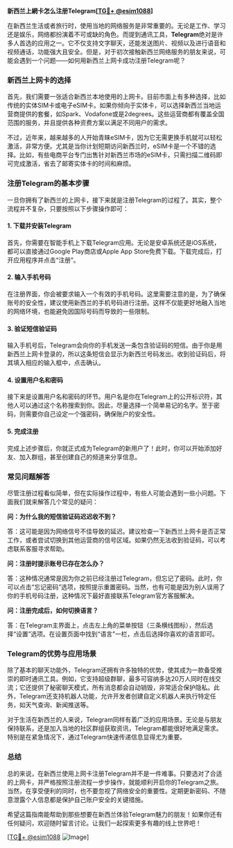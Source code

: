 **新西兰上網卡怎么注册Telegram[[TG💪+ @esim1088](https://t.me/s/esim1088)]**

在新西兰生活或者旅行时，使用当地的网络服务是非常重要的。无论是工作、学习还是娱乐，网络都扮演着不可或缺的角色。而提到通讯工具，**Telegram**绝对是许多人首选的应用之一。它不仅支持文字聊天，还能发送图片、视频以及进行语音和视频通话，功能强大且安全。但是，对于初次接触新西兰网络服务的朋友来说，可能会遇到一个问题——如何用新西兰上网卡成功注册Telegram呢？

### 新西兰上网卡的选择

首先，我们需要一张适合新西兰本地使用的上网卡。目前市面上有多种选择，比如传统的实体SIM卡或电子eSIM卡。如果你倾向于实体卡，可以选择新西兰当地运营商提供的套餐，如Spark、Vodafone或是2degrees。这些运营商都有覆盖全国范围的服务，并且提供各种资费方案以满足不同用户的需求。

不过，近年来，越来越多的人开始青睐eSIM卡，因为它无需更换手机就可以轻松激活，非常方便。尤其是当你计划短期访问新西兰时，eSIM卡是一个不错的选择。比如，有些电商平台专门出售针对新西兰市场的eSIM卡，只需扫描二维码即可完成激活，省去了邮寄实体卡的时间和麻烦。

### 注册Telegram的基本步骤

一旦你拥有了新西兰的上网卡，接下来就是注册Telegram的过程了。其实，整个流程并不复杂，只要按照以下步骤操作即可：

#### 1. 下载并安装Telegram

首先，你需要在智能手机上下载Telegram应用。无论是安卓系统还是iOS系统，都可以直接通过Google Play商店或Apple App Store免费下载。下载完成后，打开应用程序并点击“注册”。

#### 2. 输入手机号码

在注册界面，你会被要求输入一个有效的手机号码。这里需要注意的是，为了确保账号的安全性，建议使用新西兰的手机号码进行注册。这样不仅能更好地融入当地的网络环境，也能避免因国际号码而导致的一些限制。

#### 3. 验证短信验证码

输入手机号后，Telegram会向你的手机发送一条包含验证码的短信。由于你是用新西兰上网卡登录的，所以这条短信会显示为新西兰号码发出。收到验证码后，将其填入相应的输入框中，点击确认。

#### 4. 设置用户名和密码

接下来是设置用户名和密码的环节。用户名是你在Telegram上的公开标识符，其他人可以通过这个名称搜索到你。因此，尽量选择一个简单易记的名字。至于密码，则需要你自己设定一个强密码，确保账户的安全性。

#### 5. 完成注册

完成上述步骤后，你就正式成为Telegram的新用户了！此时，你可以开始添加好友、加入群组，甚至创建自己的频道来分享信息。

### 常见问题解答

尽管注册过程看似简单，但在实际操作过程中，有些人可能会遇到一些小问题。下面我们就来解答几个常见的疑问：

**问：为什么我的短信验证码迟迟收不到？**

答：这可能是因为网络信号不佳导致的延迟。建议检查一下新西兰上网卡是否正常工作，或者尝试切换到其他运营商的信号区域。如果仍然无法收到验证码，可以考虑联系客服寻求帮助。

**问：注册时提示账号已存在怎么办？**

答：这种情况通常是因为你之前已经注册过Telegram，但忘记了密码。此时，你可以点击“忘记密码”选项，按照提示重置密码。当然，也有可能是因为别人误用了你的手机号码注册，这种情况下最好直接联系Telegram官方客服解决。

**问：注册完成后，如何切换语言？**

答：在Telegram主界面上，点击左上角的菜单按钮（三条横线图标），然后选择“设置”选项。在设置页面中找到“语言”一栏，点击后选择你喜欢的语言即可。

### Telegram的优势与应用场景

除了基本的聊天功能外，Telegram还拥有许多独特的优势，使其成为一款备受推崇的即时通讯工具。例如，它支持超级群聊，最多可容纳多达20万人同时在线交流；它还提供了秘密聊天模式，所有消息都会自动销毁，非常适合保护隐私。此外，Telegram还支持机器人功能，允许开发者创建自定义机器人来执行特定任务，如天气查询、新闻推送等。

对于生活在新西兰的人来说，Telegram同样有着广泛的应用场景。无论是与朋友保持联系，还是加入当地的社区群组获取资讯，Telegram都能很好地满足需求。特别是在紧急情况下，通过Telegram快速传递信息显得尤为重要。

### 总结

总的来说，在新西兰使用上网卡注册Telegram并不是一件难事。只要选对了合适的上网卡，并严格按照注册流程一步步操作，就能顺利开启你的Telegram之旅。当然，在享受便利的同时，也不要忽视了网络安全的重要性。定期更新密码、不随意泄露个人信息都是保护自己账户安全的关键措施。

希望这篇指南能帮助到那些想要在新西兰体验Telegram魅力的朋友！如果你还有任何疑问，欢迎随时留言讨论。让我们一起探索更多有趣的线上世界吧！

[[TG💪+ @esim1088](https://t.me/s/esim1088) ![Image](https://i.postimg.cc/4NQfJmqS/Snipaste-2025-05-13-00-14-12.png)]